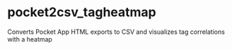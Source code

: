 pocket2csv_tagheatmap
=====================

Converts Pocket App HTML exports to CSV and visualizes tag correlations with a heatmap
